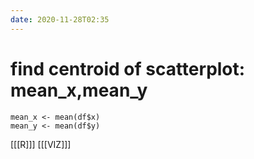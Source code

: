 ```yaml
---
date: 2020-11-28T02:35
---
```


# find centroid of scatterplot: mean_x,mean_y
    mean_x <- mean(df$x)
    mean_y <- mean(df$y)
    
[[[R]]]
[[[VIZ]]]
